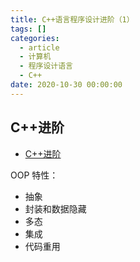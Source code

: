```yaml
---
title: C++语言程序设计进阶（1）
tags: []
categories:
  - article
  - 计算机
  - 程序设计语言
  - C++
date: 2020-10-30 00:00:00
---
```


## C++进阶

- [C++进阶](#c进阶)

OOP 特性：

- 抽象
- 封装和数据隐藏
- 多态
- 集成
- 代码重用
